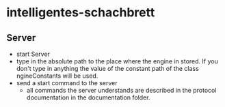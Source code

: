 # intelligentes-schachbrett



## Server

- start Server
- type in the absolute path to the place where the engine in stored. If you don't type in anything the value of the constant path of the class ngineConstants will be used.
- send a start command to the server
  - all commands the server understands are described in the protocol documentation in the documentation folder.